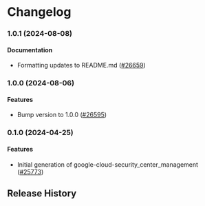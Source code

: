 # Changelog

### 1.0.1 (2024-08-08)

#### Documentation

* Formatting updates to README.md ([#26659](https://github.com/googleapis/google-cloud-ruby/issues/26659)) 

### 1.0.0 (2024-08-06)

#### Features

* Bump version to 1.0.0 ([#26595](https://github.com/googleapis/google-cloud-ruby/issues/26595)) 

### 0.1.0 (2024-04-25)

#### Features

* Initial generation of google-cloud-security_center_management ([#25773](https://github.com/googleapis/google-cloud-ruby/issues/25773)) 

## Release History
